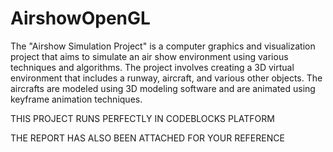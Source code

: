 # AirshowOpenGL
The "Airshow Simulation Project" is a computer graphics and visualization project
that aims to simulate an air show environment using various techniques and algorithms. The
project involves creating a 3D virtual environment that includes a runway, aircraft, and
various other objects. The aircrafts are modeled using 3D modeling software and are
animated using keyframe animation techniques.

THIS PROJECT RUNS PERFECTLY IN CODEBLOCKS PLATFORM

THE REPORT HAS ALSO BEEN ATTACHED FOR YOUR REFERENCE
